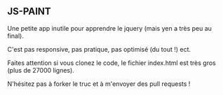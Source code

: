 ## JS-PAINT

Une petite app inutile pour apprendre le jquery (mais yen a très peu au final).

C'est pas responsive, pas pratique, pas optimisé (du tout !) ect.

Faites attention si vous clonez le code, le fichier index.html est très gros (plus de 27000 lignes).

N'hésitez pas à forker le truc et à m'envoyer des pull requests !